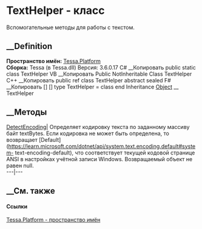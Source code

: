 # TextHelper - класс
Вспомогательные методы для работы с текстом.
## __Definition
 **Пространство имён:** [Tessa.Platform](N_Tessa_Platform.htm)  
 **Сборка:** Tessa (в Tessa.dll) Версия: 3.6.0.17
C# __Копировать
     public static class TextHelper
VB __Копировать
     Public NotInheritable Class TextHelper
C++ __Копировать
     public ref class TextHelper abstract sealed
F# __Копировать
     [<AbstractClassAttribute>]
    [<SealedAttribute>]
    type TextHelper = class end
Inheritance
    [Object](https://learn.microsoft.com/dotnet/api/system.object) __ TextHelper
##  __Методы
[DetectEncoding](M_Tessa_Platform_TextHelper_DetectEncoding.htm)|  Определяет
кодировку текста по заданному массиву байт textBytes. Если кодировка не может
быть определена, то возвращает
[Default](https://learn.microsoft.com/dotnet/api/system.text.encoding.default#system-
text-encoding-default), что соответствует текущей кодовой странице ANSI в
настройках учётной записи Windows. Возвращаемый объект не равен null.  
---|---  
## __См. также
#### Ссылки
[Tessa.Platform - пространство имён](N_Tessa_Platform.htm)
